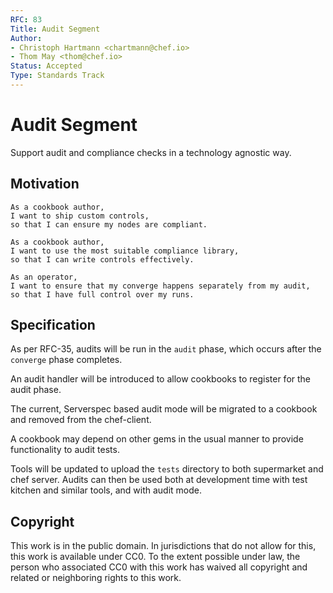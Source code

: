 ```yaml
---
RFC: 83
Title: Audit Segment
Author:
- Christoph Hartmann <chartmann@chef.io>
- Thom May <thom@chef.io>
Status: Accepted
Type: Standards Track
---
```


# Audit Segment

Support audit and compliance checks in a technology agnostic way.

## Motivation

    As a cookbook author,
    I want to ship custom controls,
    so that I can ensure my nodes are compliant.

    As a cookbook author,
    I want to use the most suitable compliance library,
    so that I can write controls effectively.

    As an operator,
    I want to ensure that my converge happens separately from my audit,
    so that I have full control over my runs.


## Specification

As per RFC-35, audits will be run in the `audit` phase, which occurs
after the `converge` phase completes.

An audit handler will be introduced to allow cookbooks to register for
the audit phase.

The current, Serverspec based audit mode will be migrated to a cookbook
and removed from the chef-client.

A cookbook may depend on other gems in the usual manner to provide
functionality to audit tests.

Tools will be updated to upload the `tests` directory to both
supermarket and chef server. Audits can then be used both at development
time with test kitchen and similar tools, and with audit mode.

## Copyright

This work is in the public domain. In jurisdictions that do not allow for this,
this work is available under CC0. To the extent possible under law, the person
who associated CC0 with this work has waived all copyright and related or
neighboring rights to this work.
